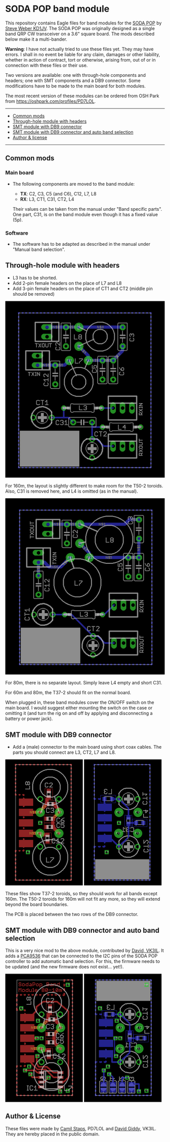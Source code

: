 # SODA POP band module
This repository contains Eagle files for band modules for the
[SODA POP][sodapop] by [Steve Weber KD1JV][kd1jv]. The SODA POP was originally
designed as a single band QRP CW transceiver on a 3.6" square board. The mods
described below make it a multi-bander.

**Warning**: I have not actually tried to use these files yet. They may have
errors. I shall in no event be liable for any claim, damages or other
liability, whether in action of contract, tort or otherwise, arising from, out
of or in connection with these files or their use.

Two versions are available: one with through-hole components and headers; one
with SMT components and a DB9 connector. Some modifications have to be made to
the main board for both modules.

The most recent version of these modules can be ordered from OSH Park from
https://oshpark.com/profiles/PD7LOL.

---

- [Common mods](#common-mods)
- [Through-hole module with headers](#through-hole-module-with-headers)
- [SMT module with DB9 connector](#smt-module-with-db9-connector)
- [SMT module with DB9 connector and auto band selection](#smt-module-with-db9-connector-and-auto-band-selection)
- [Author &amp; license](#author--license)

---

## Common mods

### Main board
- The following components are moved to the band module:
	- **TX**: C2, C3, C5 (and C6), C12, L7, L8
	- **RX**: L3, CT1, C31, CT2, L4

	Their values can be taken from the manual under "Band specific parts". One
	part, C31, is on the band module even though it has a fixed value (5p).

### Software
- The software has to be adapted as described in the manual under "Manual band
  selection".

## Through-hole module with headers
- L3 has to be shorted.
- Add 2-pin female headers on the place of L7 and L8
- Add 3-pin female headers on the place of CT1 and CT2 (middle pin should be
  removed)

![The PCB layout for <160m](headers.png)

For 160m, the layout is slightly different to make room for the T50-2 toroids.
Also, C31 is removed here, and L4 is omitted (as in the manual).

![The PCB layout for 160m](headers-160m.png)

For 80m, there is no separate layout. Simply leave L4 empty and short C31.

For 60m and 80m, the T37-2 should fit on the normal board.

When plugged in, these band modules cover the ON/OFF switch on the main board.
I would suggest either mounting the switch on the case or omitting it (and turn
the rig on and off by applying and disconnecting a battery or power jack).

## SMT module with DB9 connector
- Add a (male) connector to the main board using short coax cables. The parts
  you should connect are L3, CT2, L7 and L8.

![PCB layout for SMT/DB9, <160m](db9smt-top.png)
![PCB layout for SMT/DB9, <160m](db9smt-bottom.png)

These files show T37-2 toroids, so they should work for all bands except 160m.
The T50-2 toroids for 160m will not fit any more, so they will extend beyond
the board boundaries.

The PCB is placed between the two rows of the DB9 connector.

## SMT module with DB9 connector and auto band selection
This is a very nice mod to the above module, contributed by
[David, VK3IL][vk3il]. It adds a [PCA9536][pca9536] that can be connected to
the I2C pins of the SODA POP controller to add automatic band selection. For
this, the firmware needs to be updated (and the new firmware does not exist...
yet!).

![PCB layout for SMT/DB9/autoband, <160m](db9smt-autoband-top.png)
![PCB layout for SMT/DB9/autoband, <160m](db9smt-autoband-bottom.png)

## Author &amp; License
These files were made by [Camil Staps][cs], PD7LOL and [David Giddy][vk3il],
VK3IL. They are hereby placed in the public domain.

[cs]: https://camilstaps.nl
[kd1jv]: http://kd1jv.qrpradio.com/
[pca9536]: http://www.nxp.com/documents/data_sheet/PCA9536.pdf
[sodapop]: https://groups.yahoo.com/neo/groups/AT_Sprint/files/SODA%20POP/
[vk3il]: http://www.vk3il.net/
